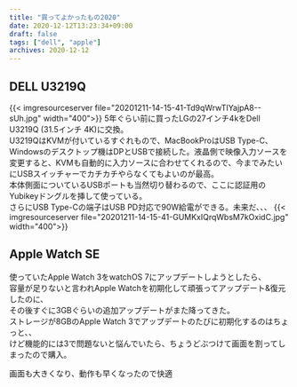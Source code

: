 ```yaml
---
title: "買ってよかったもの2020"
date: 2020-12-12T13:23:34+09:00
draft: false
tags: ["dell", "apple"]
archives: 2020-12-12
---
```

## DELL U3219Q
{{< imgresourceserver file="20201211-14-15-41-Td9qWrwTIYajpA8--sUh.jpg" width="400">}}
5年ぐらい前に買ったLGの27インチ4kをDell U3219Q (31.5インチ 4K)に交換。  
U3219QはKVMが付いているすぐれもので、MacBookProはUSB Type-C、Windowsのデスクトップ機はDPとUSBで接続した。液晶側で映像入力ソースを変更すると、KVMも自動的に入力ソースに合わせてくれるので、今までみたいにUSBスイッチャーでカチカチやらなくてもよいのが最高。  
本体側面についているUSBポートも当然切り替わるので、ここに認証用のYubikeyドングルを挿して使っている。  
さらにUSB Type-Cの端子はUSB PD対応で90W給電ができる。未来だ、、、
{{< imgresourceserver file="20201211-14-15-41-GUMKxIQrqWbsM7kOxidC.jpg" width="400">}}
## Apple Watch SE
使っていたApple Watch 3をwatchOS 7にアップデートしようとしたら、  
容量が足りないと言われApple Watchを初期化して頑張ってアップデート&復元したのに、  
その後すぐに3GBぐらいの追加アップデートがまた降ってきた。  
ストレージが8GBのApple Watch 3でアップデートのたびに初期化するのはちょっと、、  
けど機能的には3で問題ないと悩んでいたら、ちょうどぶつけて画面を割ってしまったので購入。

画面も大きくなり、動作も早くなったので快適